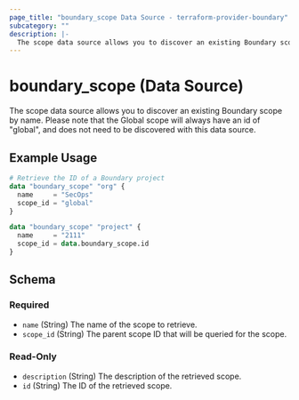 ```yaml
---
page_title: "boundary_scope Data Source - terraform-provider-boundary"
subcategory: ""
description: |-
  The scope data source allows you to discover an existing Boundary scope by name.
---
```


# boundary_scope (Data Source)

The scope data source allows you to discover an existing Boundary scope by name.
Please note that the Global scope will always have an id of "global", and does not need to be discovered with this data source.

## Example Usage

```terraform
# Retrieve the ID of a Boundary project
data "boundary_scope" "org" {
  name     = "SecOps"
  scope_id = "global"
}

data "boundary_scope" "project" {
  name     = "2111"
  scope_id = data.boundary_scope.id
}
```

<!-- schema generated by tfplugindocs -->
## Schema

### Required

- `name` (String) The name of the scope to retrieve.
- `scope_id` (String) The parent scope ID that will be queried for the scope.

### Read-Only

- `description` (String) The description of the retrieved scope.
- `id` (String) The ID of the retrieved scope.
